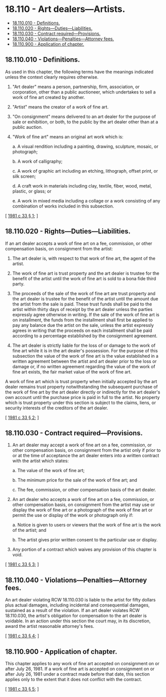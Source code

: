 # 18.110 - Art dealers—Artists.
* [18.110.010 - Definitions.](#18110010---definitions)
* [18.110.020 - Rights—Duties—Liabilities.](#18110020---rightsdutiesliabilities)
* [18.110.030 - Contract required—Provisions.](#18110030---contract-requiredprovisions)
* [18.110.040 - Violations—Penalties—Attorney fees.](#18110040---violationspenaltiesattorney-fees)
* [18.110.900 - Application of chapter.](#18110900---application-of-chapter)
## 18.110.010 - Definitions.
As used in this chapter, the following terms have the meanings indicated unless the context clearly requires otherwise.

1. "Art dealer" means a person, partnership, firm, association, or corporation, other than a public auctioneer, which undertakes to sell a work of fine art created by another.

2. "Artist" means the creator of a work of fine art.

3. "On consignment" means delivered to an art dealer for the purpose of sale or exhibition, or both, to the public by the art dealer other than at a public auction.

4. "Work of fine art" means an original art work which is:

   a. A visual rendition including a painting, drawing, sculpture, mosaic, or photograph;

   b. A work of calligraphy;

   c. A work of graphic art including an etching, lithograph, offset print, or silk screen;

   d. A craft work in materials including clay, textile, fiber, wood, metal, plastic, or glass; or

   e. A work in mixed media including a collage or a work consisting of any combination of works included in this subsection.

\[ [1981 c 33 § 1](https://leg.wa.gov/CodeReviser/documents/sessionlaw/1981c33.pdf?cite=1981%20c%2033%20§%201); \]

## 18.110.020 - Rights—Duties—Liabilities.
If an art dealer accepts a work of fine art on a fee, commission, or other compensation basis, on consignment from the artist:

1. The art dealer is, with respect to that work of fine art, the agent of the artist.

2. The work of fine art is trust property and the art dealer is trustee for the benefit of the artist until the work of fine art is sold to a bona fide third party.

3. The proceeds of the sale of the work of fine art are trust property and the art dealer is trustee for the benefit of the artist until the amount due the artist from the sale is paid. These trust funds shall be paid to the artist within thirty days of receipt by the art dealer unless the parties expressly agree otherwise in writing. If the sale of the work of fine art is on installment, the funds from the installment shall first be applied to pay any balance due the artist on the sale, unless the artist expressly agrees in writing that the proceeds on each installment shall be paid according to a percentage established by the consignment agreement.

4. The art dealer is strictly liable for the loss of or damage to the work of fine art while it is in the art dealer's possession. For the purpose of this subsection the value of the work of fine art is the value established in a written agreement between the artist and art dealer prior to the loss or damage or, if no written agreement regarding the value of the work of fine art exists, the fair market value of the work of fine art.

A work of fine art which is trust property when initially accepted by the art dealer remains trust property notwithstanding the subsequent purchase of the work of fine art by the art dealer directly or indirectly for the art dealer's own account until the purchase price is paid in full to the artist. No property which is trust property under this section is subject to the claims, liens, or security interests of the creditors of the art dealer.

\[ [1981 c 33 § 2](https://leg.wa.gov/CodeReviser/documents/sessionlaw/1981c33.pdf?cite=1981%20c%2033%20§%202); \]

## 18.110.030 - Contract required—Provisions.
1. An art dealer may accept a work of fine art on a fee, commission, or other compensation basis, on consignment from the artist only if prior to or at the time of acceptance the art dealer enters into a written contract with the artist which states:

   a. The value of the work of fine art;

   b. The minimum price for the sale of the work of fine art; and

   c. The fee, commission, or other compensation basis of the art dealer.

2. An art dealer who accepts a work of fine art on a fee, commission, or other compensation basis, on consignment from the artist may use or display the work of fine art or a photograph of the work of fine art or permit the use or display of the work or photograph only if:

   a. Notice is given to users or viewers that the work of fine art is the work of the artist; and

   b. The artist gives prior written consent to the particular use or display.

3. Any portion of a contract which waives any provision of this chapter is void.

\[ [1981 c 33 § 3](https://leg.wa.gov/CodeReviser/documents/sessionlaw/1981c33.pdf?cite=1981%20c%2033%20§%203); \]

## 18.110.040 - Violations—Penalties—Attorney fees.
An art dealer violating RCW 18.110.030 is liable to the artist for fifty dollars plus actual damages, including incidental and consequential damages, sustained as a result of the violation. If an art dealer violates RCW 18.110.030, the artist's obligation for compensation to the art dealer is voidable. In an action under this section the court may, in its discretion, award the artist reasonable attorney's fees.

\[ [1981 c 33 § 4](https://leg.wa.gov/CodeReviser/documents/sessionlaw/1981c33.pdf?cite=1981%20c%2033%20§%204); \]

## 18.110.900 - Application of chapter.
This chapter applies to any work of fine art accepted on consignment on or after July 26, 1981. If a work of fine art is accepted on consignment on or after July 26, 1981 under a contract made before that date, this section applies only to the extent that it does not conflict with the contract.

\[ [1981 c 33 § 5](https://leg.wa.gov/CodeReviser/documents/sessionlaw/1981c33.pdf?cite=1981%20c%2033%20§%205); \]

